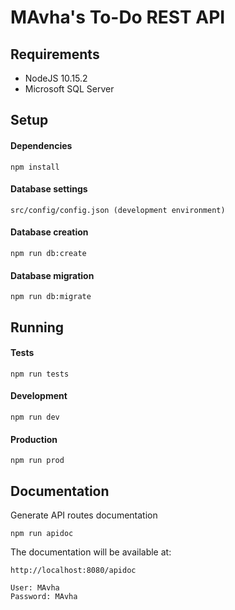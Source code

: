 # MAvha's To-Do REST API

## Requirements
* NodeJS 10.15.2
* Microsoft SQL Server

## Setup
#### Dependencies
```
npm install
```
#### Database settings
```
src/config/config.json (development environment)
```
#### Database creation
```
npm run db:create
```
#### Database migration
```
npm run db:migrate
```

## Running

#### Tests
```
npm run tests
```
#### Development
```
npm run dev
```
#### Production
```
npm run prod
```

## Documentation
Generate API routes documentation
```
npm run apidoc
```
The documentation will be available at:
``` 
http://localhost:8080/apidoc

User: MAvha
Password: MAvha
```
